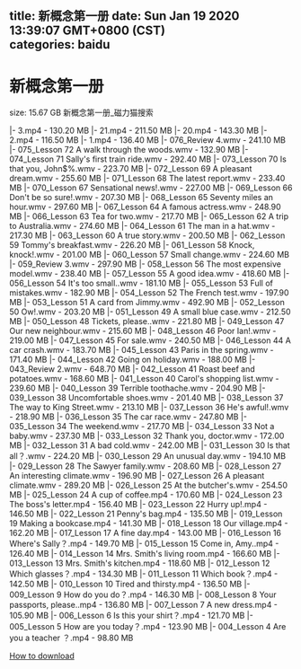 
title: 新概念第一册
date: Sun Jan 19 2020 13:39:07 GMT+0800 (CST)    
categories: baidu
---

# 新概念第一册
size: 15.67 GB
 新概念第一册_磁力猫搜索
 
|- 3.mp4 - 130.20 MB
|- 21.mp4 - 211.50 MB
|- 20.mp4 - 143.30 MB
|- 2.mp4 - 116.50 MB
|- 1.mp4 - 136.40 MB
|- 076_Review 4.wmv - 241.10 MB
|- 075_Lesson 72 A walk through the woods.wmv - 132.90 MB
|- 074_Lesson 71 Sally's first train ride.wmv - 292.40 MB
|- 073_Lesson 70 Is that you, John$%.wmv - 223.70 MB
|- 072_Lesson 69 A pleasant dream.wmv - 255.60 MB
|- 071_Lesson 68 The latest report.wmv - 233.40 MB
|- 070_Lesson 67 Sensational news!.wmv - 227.00 MB
|- 069_Lesson 66 Don't be so sure!.wmv - 207.30 MB
|- 068_Lesson 65 Seventy miles an hour.wmv - 297.60 MB
|- 067_Lesson 64 A famous actress.wmv - 248.90 MB
|- 066_Lesson 63 Tea for two.wmv - 217.70 MB
|- 065_Lesson 62 A trip to Australia.wmv - 274.60 MB
|- 064_Lesson 61 The man in a hat.wmv - 217.30 MB
|- 063_Lesson 60 A true story.wmv - 200.50 MB
|- 062_Lesson 59 Tommy's breakfast.wmv - 226.20 MB
|- 061_Lesson 58 Knock, knock!.wmv - 201.00 MB
|- 060_Lesson 57 Small change.wmv - 224.60 MB
|- 059_Review 3.wmv - 297.90 MB
|- 058_Lesson 56 The most expensive model.wmv - 238.40 MB
|- 057_Lesson 55 A good idea.wmv - 418.60 MB
|- 056_Lesson 54 It's too small..wmv - 181.10 MB
|- 055_Lesson 53 Full of mistakes.wmv - 182.90 MB
|- 054_Lesson 52 The French test.wmv - 197.90 MB
|- 053_Lesson 51 A card from Jimmy.wmv - 492.90 MB
|- 052_Lesson 50 Ow!.wmv - 203.20 MB
|- 051_Lesson 49 A small blue case.wmv - 212.50 MB
|- 050_Lesson 48 Tickets, please..wmv - 221.80 MB
|- 049_Lesson 47 Our new neighbour.wmv - 215.60 MB
|- 048_Lesson 46 Poor Ian!.wmv - 219.00 MB
|- 047_Lesson 45 For sale.wmv - 240.50 MB
|- 046_Lesson 44 A car crash.wmv - 183.70 MB
|- 045_Lesson 43 Paris in the spring.wmv - 171.40 MB
|- 044_Lesson 42 Going on holiday.wmv - 188.00 MB
|- 043_Review 2.wmv - 648.70 MB
|- 042_Lesson 41 Roast beef and potatoes.wmv - 168.60 MB
|- 041_Lesson 40 Carol's shopping list.wmv - 239.60 MB
|- 040_Lesson 39 Terrible toothache.wmv - 204.90 MB
|- 039_Lesson 38 Uncomfortable shoes.wmv - 201.40 MB
|- 038_Lesson 37 The way to King Street.wmv - 213.10 MB
|- 037_Lesson 36 He's awful!.wmv - 218.90 MB
|- 036_Lesson 35 The car race.wmv - 247.80 MB
|- 035_Lesson 34 The weekend.wmv - 217.70 MB
|- 034_Lesson 33 Not a baby.wmv - 237.30 MB
|- 033_Lesson 32 Thank you, doctor.wmv - 172.00 MB
|- 032_Lesson 31 A bad cold.wmv - 242.00 MB
|- 031_Lesson 30 Is that all？.wmv - 224.20 MB
|- 030_Lesson 29  An unusual day.wmv - 194.10 MB
|- 029_Lesson 28 The Sawyer family.wmv - 208.60 MB
|- 028_Lesson 27 An interesting climate.wmv - 196.90 MB
|- 027_Lesson 26 A pleasant climate.wmv - 289.20 MB
|- 026_Lesson 25 At the butcher's.wmv - 254.50 MB
|- 025_Lesson 24 A cup of coffee.mp4 - 170.60 MB
|- 024_Lesson 23 The boss's letter.mp4 - 156.40 MB
|- 023_Lesson 22 Hurry up!.mp4 - 146.50 MB
|- 022_Lesson 21 Penny's bag.mp4 - 135.50 MB
|- 019_Lesson 19 Making a bookcase.mp4 - 141.30 MB
|- 018_Lesson 18 Our village.mp4 - 162.20 MB
|- 017_Lesson 17 A fine day.mp4 - 143.00 MB
|- 016_Lesson 16 Where's Sally？.mp4 - 149.70 MB
|- 015_Lesson 15 Come in, Amy..mp4 - 126.40 MB
|- 014_Lesson 14 Mrs. Smith's living room.mp4 - 166.60 MB
|- 013_Lesson 13 Mrs. Smith's kitchen.mp4 - 118.60 MB
|- 012_Lesson 12 Which glasses？.mp4 - 134.30 MB
|- 011_Lesson 11 Which book？.mp4 - 142.50 MB
|- 010_Lesson 10 Tired and thirsty.mp4 - 136.50 MB
|- 009_Lesson 9 How do you do？.mp4 - 146.30 MB
|- 008_Lesson 8 Your passports, please..mp4 - 136.80 MB
|- 007_Lesson 7 A new dress.mp4 - 105.90 MB
|- 006_Lesson 6 Is this your shirt？.mp4 - 121.70 MB
|- 005_Lesson 5 How are you today？.mp4 - 123.90 MB
|- 004_Lesson 4 Are you a teacher ？.mp4 - 98.80 MB

[How to download](https://bpcam.bemobtrk.com/go/2ceec3aa-1ca2-46d6-b9ff-aaa5c184517c?jno=2820)